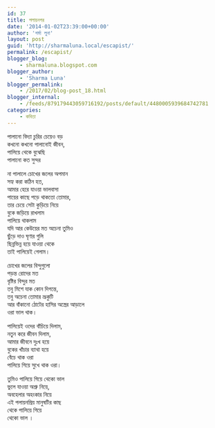 ```yaml
---
id: 37
title: পলায়নপর
date: '2014-01-02T23:39:00+00:00'
author: 'শর্মা লুনা'
layout: post
guid: 'http://sharmaluna.local/escapist/'
permalink: /escapist/
blogger_blog:
    - sharmaluna.blogspot.com
blogger_author:
    - 'Sharma Luna'
blogger_permalink:
    - /2017/02/blog-post_18.html
blogger_internal:
    - /feeds/879179443059716192/posts/default/4480005939684742781
categories:
    - কবিতা
---
```


পালানো বিদ্যা চুরির চেয়েও বড়  
কখনো কখনো পালানোই জীবন,  
পালিয়ে থেকে বুঝেছি  
পালানো কত সুন্দর

না পালালে চোখের জলের অপমান  
সহ্য করা কঠিন হত,  
আমার হেরে যাওয়া ভালবাসা  
পায়ের কাছে পড়ে থাকতো তোমার,  
তার চেয়ে সেটা কুড়িয়ে নিয়ে  
বুকে জড়িয়ে রাখলাম  
পালিয়ে থাকলাম  
যদি আর কেউয়ের মত অচেনা তুমিও  
ছুঁড়ে দাও ঘৃণার গুলি  
ছিন্নভিন্ন হয়ে যাওয়া থেকে  
তাই পালিয়েই গেলাম।

চোখের জলের বিন্দুগুলো  
পড়ন্ত রোদের মত  
বৃষ্টির বিন্দুর মত  
তবু মিশে যাক কোন দিগন্তে,  
তবু অচেনা তোমার ভ্রূকুটি  
আর বাঁকানো ঠোটের হাসির অস্ত্রের আড়ালে  
ওরা ভাল থাক।

পালিয়েই ওদের বাঁচিয়ে দিলাম,  
নতুন করে জীবন দিলাম,  
আমার জীবনে দুঃখ হয়ে  
বুকের খাঁচার ব্যাথা হয়ে  
বেঁচে থাক ওরা  
পালিয়ে গিয়ে সুখে থাক ওরা।

তুমিও পালিয়ে গিয়ে থেকো ভাল  
ভুলে যাওয়া অশ্রু নিয়ে,  
অবহেলার অহংকার নিয়ে  
এই পলায়নপ্রিয় মানুষটির কাছ  
থেকে পালিয়ে গিয়ে  
থেকো ভাল ।